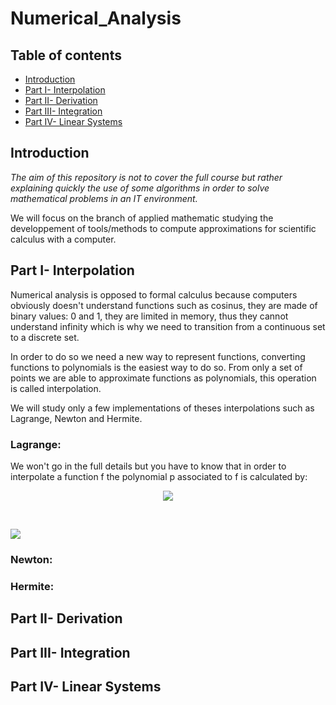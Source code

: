 # Numerical_Analysis

## Table of contents
* [Introduction](#Introduction)
* [Part I- Interpolation](#Part-I--Interpolation)
* [Part II- Derivation](#Part-II--Derivation)
* [Part III- Integration](#Part-III--Integration)
* [Part IV- Linear Systems](#Part-IV--Linear-Systems)

## Introduction
*The aim of this repository is not to cover the full course but rather explaining quickly the use of some algorithms in order to solve mathematical problems in an IT environment.*

We will focus on the branch of applied mathematic studying the developpement of tools/methods to compute approximations for scientific calculus with a computer.

## Part I- Interpolation

Numerical analysis is opposed to formal calculus because computers obviously doesn't understand functions such as cosinus, they are made of binary values: 0 and 1, they are limited in memory, thus they cannot understand infinity which is why we need to transition from a continuous set to a discrete set.

In order to do so we need a new way to represent functions, converting functions to polynomials is the easiest way to do so.
From only a set of points we are able to approximate functions as polynomials, this operation is called interpolation.

We will study only a few implementations of theses interpolations such as Lagrange, Newton and Hermite.

### Lagrange:

We won't go in the full details but you have to know that in order to interpolate a function f the polynomial p associated to f is calculated by:

<p align="center">
<img src="https://user-images.githubusercontent.com/65224852/144323270-41b6764c-3f32-48b2-8811-878daea02806.PNG">
<p>&nbsp;</p>
<img src="https://user-images.githubusercontent.com/65224852/144323195-bf9a8c94-93ad-481b-8bdb-fd1b65a5603e.PNG">
</p>

### Newton:

### Hermite:

## Part II- Derivation

## Part III- Integration

## Part IV- Linear Systems
